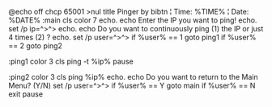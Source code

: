 @echo off
chcp 65001 >nul
title Pinger by bibtn ¦ Time: %TIME% ¦ Date: %DATE%
:main
cls
color 7
echo. 
echo Enter the IP you want to ping!
echo.
set /p ip=^>^> 
echo.
echo Do you want to continuously ping (1) the IP or just 4 times (2) ?
echo.
set /p user=^>^> 
if %user% == 1 goto ping1
if %user% == 2 goto ping2

:ping1
color 3
cls
ping -t %ip%
pause

:ping2
color 3
cls
ping %ip%
echo.
echo Do you want to return to the Main Menu? (Y/N)
set /p user=^>^> 
if %user% == Y goto main
if %user% == N exit
pause
